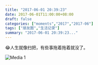 ```yaml
---
title: "2017-06-01 20:39:23"
date: 2017-06-01T11:00:00+08:00
draft: false
categories: ["moments","2017","2017-06"]
tags: ["朋友圈","生活记录"]
summary: "2017-06-01 20:39:23..."
---
```


😂人生就像扫把，有些事拖着拖着就没了。

![Media 1](/Moments/photos/2017-06-01/201706012039230.jpg)

